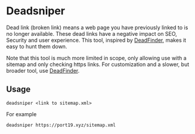 # Deadsniper

Dead link (broken link) means a web page you have previously linked to is no longer available.
These dead links have a negative impact on SEO, Security and user experience.
This tool, inspired by [DeadFinder](https://github.com/hahwul/deadfinder), makes it easy to hunt them down.

Note that this tool is much more limited in scope, only allowing use with a sitemap and only checking https links.
For customization and a slower, but broader tool, use [DeadFinder](https://github.com/hahwul/deadfinder).

## Usage

```
deadsniper <link to sitemap.xml>
```

For example

```
deadsniper https://port19.xyz/sitemap.xml
```